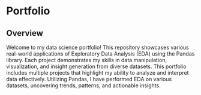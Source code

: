 # Portfolio
## Overview

Welcome to my data science portfolio! This repository showcases various real-world applications of Exploratory Data Analysis (EDA) using the Pandas library. Each project demonstrates my skills in data manipulation, visualization, and insight generation from diverse datasets.
This portfolio includes multiple projects that highlight my ability to analyze and interpret data effectively. Utilizing Pandas, I have performed EDA on various datasets, uncovering trends, patterns, and actionable insights.
